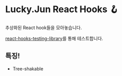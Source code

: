 # Lucky.Jun React Hooks 🪝

추상화된 React hook들을 모아놓습니다.

[react-hooks-testing-library](https://react-hooks-testing-library.com/)를 통해 테스트합니다.

## 특징!

- Tree-shakable

